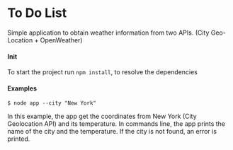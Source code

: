 # To Do List

Simple application to obtain weather information from two APIs. (City Geo-Location + OpenWeather)

#### Init

To start the project run `npm install`, to resolve the dependencies

#### Examples


`$ node app --city "New York"`  

In this example, the app get the coordinates from New York (City Geolocation API) and its temperature. In commands line, the app prints the name of the city and the temperature. If the city is not found, an error is printed.



